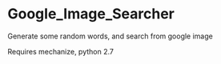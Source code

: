 Google_Image_Searcher
=====================

Generate some random words, and search from google image

Requires mechanize, python 2.7

